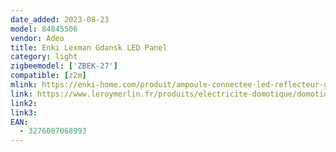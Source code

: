 ```yaml
---
date_added: 2023-08-23
model: 84845506
vendor: Adeo
title: Enki Lexman Gdansk LED Panel
category: light
zigbeemodel: ['ZBEK-27']
compatible: [z2m]
mlink: https://enki-home.com/produit/ampoule-connectee-led-reflecteur-gu10-52w-variations-blanc-couleurs-lexman/
link: https://www.leroymerlin.fr/produits/electricite-domotique/domotique-et-objets-connectes/eclairage-et-son-connectes/panneau-led-connecte/panneau-led-connecte-gdansk-enki-29-5-x29-5-cm-couleurs-et-blancs-blanc-inspire-84845506.html
link2: 
link3: 
EAN: 
  - 3276007068993
---
```

